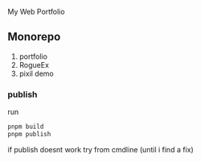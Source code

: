 My Web Portfolio

## Monorepo

1. portfolio
2. RogueEx
3. pixil demo

### publish

run

```sh
pnpm build
pnpm publish
```

if publish doesnt work try from cmdline (until i find a fix)
